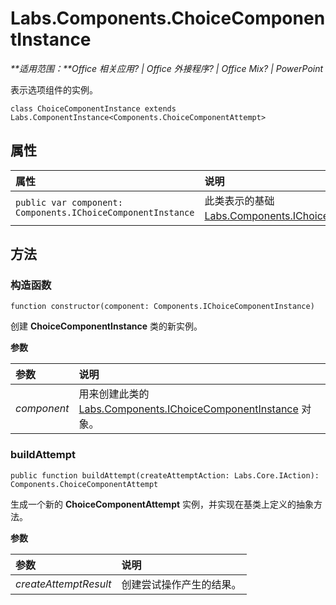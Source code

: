 
# <a name="labs.components.choicecomponentinstance"></a>Labs.Components.ChoiceComponentInstance

 _**适用范围：**Office 相关应用? | Office 外接程序? | Office Mix? | PowerPoint_

表示选项组件的实例。

```
class ChoiceComponentInstance extends Labs.ComponentInstance<Components.ChoiceComponentAttempt>
```


## <a name="properties"></a>属性


|属性|说明|
|:-----|:-----|
| `public var component: Components.IChoiceComponentInstance`|此类表示的基础 [Labs.Components.IChoiceComponentInstance](../../reference/office-mix/labs.components.ichoicecomponentinstance.md)。|

## <a name="methods"></a>方法




### <a name="constructor"></a>构造函数

 `function constructor(component: Components.IChoiceComponentInstance)`

创建 **ChoiceComponentInstance** 类的新实例。

 **参数**


|参数|说明|
|:-----|:-----|
| _component_|用来创建此类的 [Labs.Components.IChoiceComponentInstance](../../reference/office-mix/labs.components.ichoicecomponentinstance.md) 对象。|

### <a name="buildattempt"></a>buildAttempt

 `public function buildAttempt(createAttemptAction: Labs.Core.IAction): Components.ChoiceComponentAttempt`

生成一个新的 **ChoiceComponentAttempt** 实例，并实现在基类上定义的抽象方法。

 **参数**


|参数|说明|
|:-----|:-----|
| _createAttemptResult_|创建尝试操作产生的结果。|
